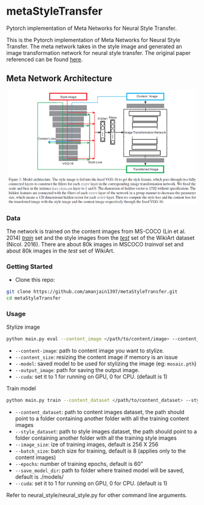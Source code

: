 # metaStyleTransfer
Pytorch implementation of Meta Networks for Neural Style Transfer.

This is the Pytorch implementation of Meta Networks for Neural Style Transfer. The meta network takes in the style image and generated an image transformation network for neural style transfer. The original paper referenced can be found [here](https://arxiv.org/abs/1709.04111).

Meta Network Architecture
----
<div align=center>
<img src="meta.PNG", width="500" height="300"/>
</div>

### Data
The network is trained on the content images from MS-COCO (Lin et al. 2014) [*train*](http://images.cocodataset.org/zips/train2014.zip) set and the style images from the [*test*](https://www.kaggle.com/c/painter-by-numbers) set of the WikiArt dataset (Nicol. 2016). There are about 80k images in MSCOCO *trainval* set and about 80k images in the *test* set of WikiArt.

### Getting Started
- Clone this repo:
```bash
git clone https://github.com/amanjain1397/metaStyleTransfer.git
cd metaStyleTransfer
```

### Usage
Stylize image
```bash
python main.py eval --content_image </path/to/content/image> --content_size 256 --model </path/to/saved/model> --output-image </path/to/output/image> --cuda 1
```
* `--content-image`: path to content image you want to stylize.
* `--content_size`: resizing the content image if memory is an issue 
* `--model`: saved model to be used for stylizing the image (eg: `mosaic.pth`)
* `--output_image`: path for saving the output image.
* `--cuda`: set it to 1 for running on GPU, 0 for CPU. (default is 1)

Train model
```bash
python main.py train --content_dataset </path/to/content_dataset> --style_dataset </path/to/style_dataset> --image_size 256 --batch_size 8 --save_model_dir </path/to/save-model/folder> --epochs 60 --cuda 1
```
* `--content_dataset`: path to content images dataset, the path should point to a folder containing another folder with all the training content images
* `--style_dataset`:  path to style images dataset, the path should point to a folder containing another folder with all the training style images
* `--image_size`: ize of training images, default is 256 X 256
* `--batch_size`: batch size for training, default is 8 (applies only to the content images)
* `--epochs`: number of training epochs, default is 60"
* `--save_model_dir`: path to folder where trained model will be saved, default is ./models/
* `--cuda`: set it to 1 for running on GPU, 0 for CPU. (default is 1)

Refer to neural_style/neural_style.py for other command line arguments.


